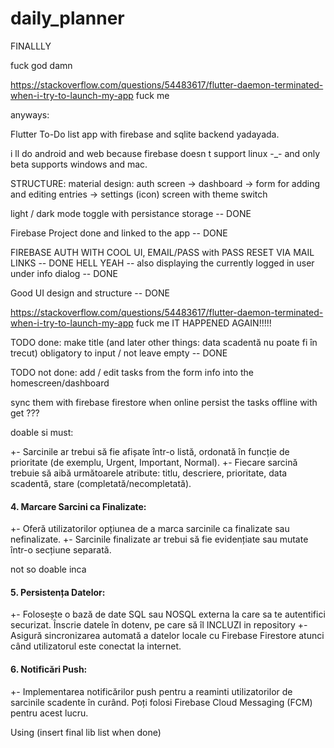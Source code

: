 # daily_planner

FINALLLY

fuck god damn

https://stackoverflow.com/questions/54483617/flutter-daemon-terminated-when-i-try-to-launch-my-app fuck me

anyways:

Flutter To-Do list app with firebase and sqlite backend yadayada.

i ll do android and web because firebase doesn t support linux -_- and only beta supports windows and mac.

STRUCTURE:
material design: auth screen -> dashboard -> form for adding and editing entries
                                          -> settings (icon) screen with theme switch

light / dark mode toggle with persistance storage -- DONE

Firebase Project done and linked to the app -- DONE

FIREBASE AUTH WITH COOL UI, EMAIL/PASS with PASS RESET VIA MAIL LINKS -- DONE
HELL YEAH -- also displaying the currently logged in user under info dialog -- DONE

Good UI design and structure -- DONE

https://stackoverflow.com/questions/54483617/flutter-daemon-terminated-when-i-try-to-launch-my-app fuck me
IT HAPPENED AGAIN!!!!!

TODO done:
make title (and later other things:  data scadentă nu poate fi în trecut) obligatory to input / not leave empty -- DONE



TODO not done:
add / edit tasks from the form info into the homescreen/dashboard

sync them with firebase firestore when online
persist the tasks offline with get ???

doable si must:

+- Sarcinile ar trebui să fie afișate într-o listă, ordonată în funcție de prioritate (de exemplu, Urgent, Important, Normal).
+- Fiecare sarcină trebuie să aibă următoarele atribute: titlu, descriere, prioritate, data scadentă, stare (completată/necompletată).

#### 4. Marcare Sarcini ca Finalizate:
+- Oferă utilizatorilor opțiunea de a marca sarcinile ca finalizate sau nefinalizate.
+- Sarcinile finalizate ar trebui să fie evidențiate sau mutate într-o secțiune separată.

not so doable inca

#### 5. Persistența Datelor:
+- Folosește o bază de date SQL sau NOSQL externa la care sa te autentifici securizat. Înscrie datele în dotenv, pe care să îl INCLUZI in repository
+- Asigură sincronizarea automată a datelor locale cu Firebase Firestore atunci când utilizatorul este conectat la internet.

#### 6. Notificări Push:
+- Implementarea notificărilor push pentru a reaminti utilizatorilor de sarcinile scadente în curând. Poți folosi Firebase Cloud Messaging (FCM) pentru acest lucru.

Using
(insert final lib list when done)
